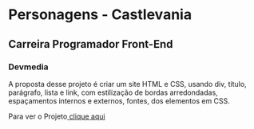 <h1>Personagens - Castlevania</h1>
<h2>Carreira Programador Front-End</h2>
<h3>Devmedia</h3>
<p>A proposta desse projeto é criar um site HTML e CSS, usando div, título, parágrafo, lista e link, com estilização de bordas arredondadas, espaçamentos internos e externos, fontes, dos elementos em CSS.</p>
<p>Para ver o Projeto<a href="https://devmedia.taoliveira.com.br/seguros/" target="_blank"> clique aqui</a></p>